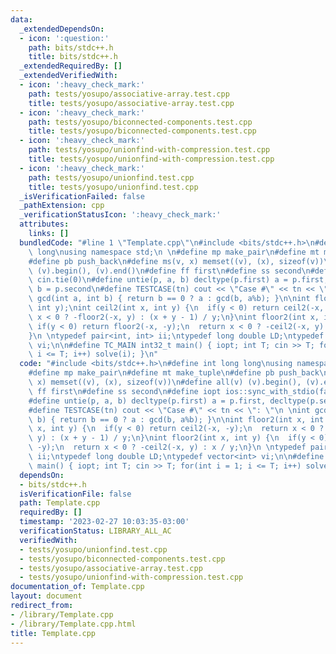 ```yaml
---
data:
  _extendedDependsOn:
  - icon: ':question:'
    path: bits/stdc++.h
    title: bits/stdc++.h
  _extendedRequiredBy: []
  _extendedVerifiedWith:
  - icon: ':heavy_check_mark:'
    path: tests/yosupo/associative-array.test.cpp
    title: tests/yosupo/associative-array.test.cpp
  - icon: ':heavy_check_mark:'
    path: tests/yosupo/biconnected-components.test.cpp
    title: tests/yosupo/biconnected-components.test.cpp
  - icon: ':heavy_check_mark:'
    path: tests/yosupo/unionfind-with-compression.test.cpp
    title: tests/yosupo/unionfind-with-compression.test.cpp
  - icon: ':heavy_check_mark:'
    path: tests/yosupo/unionfind.test.cpp
    title: tests/yosupo/unionfind.test.cpp
  _isVerificationFailed: false
  _pathExtension: cpp
  _verificationStatusIcon: ':heavy_check_mark:'
  attributes:
    links: []
  bundledCode: "#line 1 \"Template.cpp\"\n#include <bits/stdc++.h>\n#define int long\
    \ long\nusing namespace std;\n \n#define mp make_pair\n#define mt make_tuple\n\
    #define pb push_back\n#define ms(v, x) memset((v), (x), sizeof(v))\n#define all(v)\
    \ (v).begin(), (v).end()\n#define ff first\n#define ss second\n#define iopt ios::sync_with_stdio(false);\
    \ cin.tie(0)\n#define untie(p, a, b) decltype(p.first) a = p.first, decltype(p.second)\
    \ b = p.second\n#define TESTCASE(tn) cout << \"Case #\" << tn << \": \"\n \nint\
    \ gcd(int a, int b) { return b == 0 ? a : gcd(b, a%b); }\n\nint floor2(int x,\
    \ int y);\nint ceil2(int x, int y) {\n  if(y < 0) return ceil2(-x, -y);\n  return\
    \ x < 0 ? -floor2(-x, y) : (x + y - 1) / y;\n}\nint floor2(int x, int y) {\n \
    \ if(y < 0) return floor2(-x, -y);\n  return x < 0 ? -ceil2(-x, y) : x / y;\n\
    }\n \ntypedef pair<int, int> ii;\ntypedef long double LD;\ntypedef vector<int>\
    \ vi;\n\n#define TC_MAIN int32_t main() { iopt; int T; cin >> T; for(int i = 1;\
    \ i <= T; i++) solve(i); }\n"
  code: "#include <bits/stdc++.h>\n#define int long long\nusing namespace std;\n \n\
    #define mp make_pair\n#define mt make_tuple\n#define pb push_back\n#define ms(v,\
    \ x) memset((v), (x), sizeof(v))\n#define all(v) (v).begin(), (v).end()\n#define\
    \ ff first\n#define ss second\n#define iopt ios::sync_with_stdio(false); cin.tie(0)\n\
    #define untie(p, a, b) decltype(p.first) a = p.first, decltype(p.second) b = p.second\n\
    #define TESTCASE(tn) cout << \"Case #\" << tn << \": \"\n \nint gcd(int a, int\
    \ b) { return b == 0 ? a : gcd(b, a%b); }\n\nint floor2(int x, int y);\nint ceil2(int\
    \ x, int y) {\n  if(y < 0) return ceil2(-x, -y);\n  return x < 0 ? -floor2(-x,\
    \ y) : (x + y - 1) / y;\n}\nint floor2(int x, int y) {\n  if(y < 0) return floor2(-x,\
    \ -y);\n  return x < 0 ? -ceil2(-x, y) : x / y;\n}\n \ntypedef pair<int, int>\
    \ ii;\ntypedef long double LD;\ntypedef vector<int> vi;\n\n#define TC_MAIN int32_t\
    \ main() { iopt; int T; cin >> T; for(int i = 1; i <= T; i++) solve(i); }"
  dependsOn:
  - bits/stdc++.h
  isVerificationFile: false
  path: Template.cpp
  requiredBy: []
  timestamp: '2023-02-27 10:03:35-03:00'
  verificationStatus: LIBRARY_ALL_AC
  verifiedWith:
  - tests/yosupo/unionfind.test.cpp
  - tests/yosupo/biconnected-components.test.cpp
  - tests/yosupo/associative-array.test.cpp
  - tests/yosupo/unionfind-with-compression.test.cpp
documentation_of: Template.cpp
layout: document
redirect_from:
- /library/Template.cpp
- /library/Template.cpp.html
title: Template.cpp
---
```

